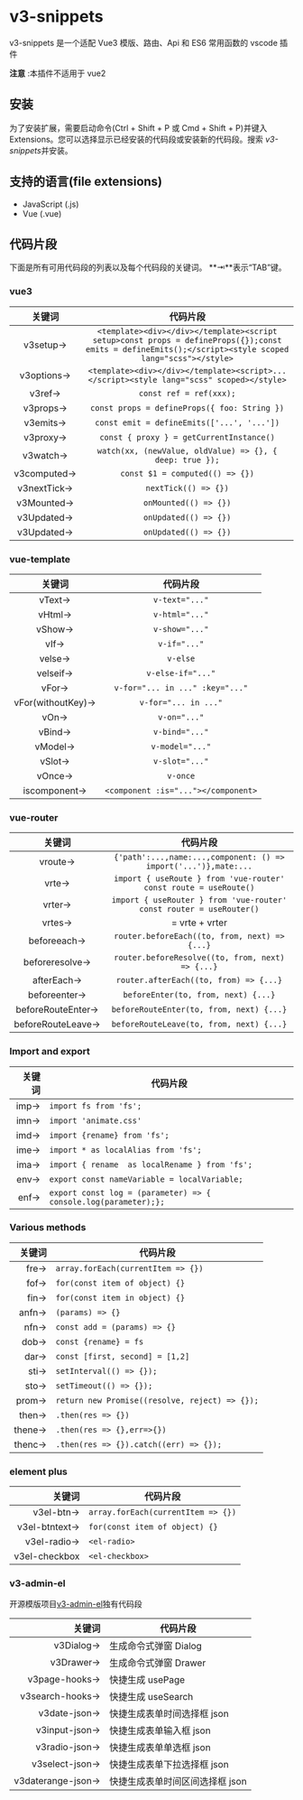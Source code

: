 # v3-snippets

v3-snippets 是一个适配 Vue3 模版、路由、Api 和 ES6 常用函数的 vscode 插件

**注意** :本插件不适用于 vue2

## 安装

为了安装扩展，需要启动命令(Ctrl + Shift + P 或 Cmd + Shift + P)并键入 Extensions。您可以选择显示已经安装的代码段或安装新的代码段。搜索 *v3-snippets*并安装。

## 支持的语言(file extensions)

- JavaScript (.js)
- Vue (.vue)

## 代码片段

下面是所有可用代码段的列表以及每个代码段的关键词。 **⇥**表示“TAB”键。

### vue3

|   关键词    |                                                                       代码片段                                                                        |
| :---------: | :---------------------------------------------------------------------------------------------------------------------------------------------------: |
|  v3setup→   | `<template><div></div></template><script setup>const props = defineProps({});const emits = defineEmits();</script><style scoped lang="scss"></style>` |
| v3options→  |                               `<template><div></div></template><script>...</script><style lang="scss" scoped></style>`                                |
|   v3ref→    |                                                                `const ref = ref(xxx);`                                                                |
|  v3props→   |                                                     `const props = defineProps({ foo: String })`                                                      |
|  v3emits→   |                                                      `const emit = defineEmits(['...', '...'])`                                                       |
|  v3proxy→   |                                                       `const { proxy } = getCurrentInstance()`                                                        |
|  v3watch→   |                                               `watch(xx, (newValue, oldValue) => {}, { deep: true });`                                                |
| v3computed→ |                                                            `const $1 = computed(() => {})`                                                            |
| v3nextTick→ |                                                                 `nextTick(() => {})`                                                                  |
| v3Mounted→  |                                                                 `onMounted(() => {})`                                                                 |
| v3Updated→  |                                                                 `onUpdated(() => {})`                                                                 |
| v3Updated→  |                                                                 `onUpdated(() => {})`                                                                 |

### vue-template

|      关键词       |              代码片段               |
| :---------------: | :---------------------------------: |
|      vText→       |           `v-text="..."`            |
|      vHtml→       |           `v-html="..."`            |
|      vShow→       |           `v-show="..."`            |
|       vIf→        |            `v-if="..."`             |
|      velse→       |              `v-else`               |
|     velseif→      |          `v-else-if="..."`          |
|       vFor→       |   `v-for="... in ..." :key="..."`   |
| vFor(withoutKey)→ |        `v-for="... in ..."`         |
|       vOn→        |            `v-on="..."`             |
|      vBind→       |           `v-bind="..."`            |
|      vModel→      |           `v-model="..."`           |
|      vSlot→       |           `v-slot="..."`            |
|      vOnce→       |              `v-once`               |
|   iscomponent→    | `<component :is="..."></component>` |

### vue-router

|      关键词       |                              代码片段                               |
| :---------------: | :-----------------------------------------------------------------: |
|      vroute→      |   `{'path':...,name:...,component: () => import('...')},mate:...`   |
|       vrte→       |  `import { useRoute } from 'vue-router' const route = useRoute()`   |
|      vrter→       | `import { useRouter } from 'vue-router' const router = useRouter()` |
|      vrtes→       |                           = vrte + vrter                            |
|    beforeeach→    |            `router.beforeEach((to, from, next) =>{...}`             |
|  beforeresolve→   |          `router.beforeResolve((to, from, next) => {...}`           |
|    afterEach→     |               `router.afterEach((to, from) => {...}`                |
|   beforeenter→    |                 `beforeEnter(to, from, next) {...}`                 |
| beforeRouteEnter→ |              `beforeRouteEnter(to, from, next) {...}`               |
| beforeRouteLeave→ |              `beforeRouteLeave(to, from, next) {...}`               |

### Import and export

| 关键词 | 代码片段                                                        |
| -----: | --------------------------------------------------------------- |
|   imp→ | `import fs from 'fs';`                                          |
|   imn→ | `import 'animate.css'`                                          |
|   imd→ | `import {rename} from 'fs';`                                    |
|   ime→ | `import * as localAlias from 'fs';`                             |
|   ima→ | `import { rename  as localRename } from 'fs';`                  |
|   env→ | `export const nameVariable = localVariable;`                    |
|   enf→ | `export const log = (parameter) => { console.log(parameter);};` |

### Various methods

| 关键词 | 代码片段                                       |
| -----: | ---------------------------------------------- |
|   fre→ | `array.forEach(currentItem => {})`             |
|   fof→ | `for(const item of object) {}`                 |
|   fin→ | `for(const item in object) {}`                 |
|  anfn→ | `(params) => {}`                               |
|   nfn→ | `const add = (params) => {}`                   |
|   dob→ | `const {rename} = fs`                          |
|   dar→ | `const [first, second] = [1,2]`                |
|   sti→ | `setInterval(() => {});`                       |
|   sto→ | `setTimeout(() => {});`                        |
|  prom→ | `return new Promise((resolve, reject) => {});` |
|  then→ | `.then(res => {})`                             |
| thene→ | `.then(res => {},err=>{})`                     |
| thenc→ | `.then(res => {}).catch((err) => {});`         |

### element plus

|        关键词 | 代码片段                           |
| ------------: | ---------------------------------- |
|     v3el-btn→ | `array.forEach(currentItem => {})` |
| v3el-btntext→ | `for(const item of object) {}`     |
|   v3el-radio→ | `<el-radio>`                       |
| v3el-checkbox | `<el-checkbox>`                    |

### v3-admin-el

开源模版项目[v3-admin-el](https://huxc.github.io/v3Press/)独有代码段

|            关键词 | 代码片段                        |
| ----------------: | ------------------------------- |
|         v3Dialog→ | 生成命令式弹窗 Dialog           |
|         v3Drawer→ | 生成命令式弹窗 Drawer           |
|     v3page-hooks→ | 快捷生成 usePage                |
|   v3search-hooks→ | 快捷生成 useSearch              |
|      v3date-json→ | 快捷生成表单时间选择框 json     |
|     v3input-json→ | 快捷生成表单输入框 json         |
|     v3radio-json→ | 快捷生成表单单选框 json         |
|    v3select-json→ | 快捷生成表单下拉选择框 json     |
| v3daterange-json→ | 快捷生成表单时间区间选择框 json |
